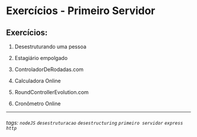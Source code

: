 # Exercícios - Primeiro Servidor
 
## Exercícios:

1. Desestruturando uma pessoa
2. Estagiário empolgado
3. ControladorDeRodadas.com
4. Calculadora Online



5. RoundControllerEvolution.com
6. Cronômetro Online

---


###### tags: `nodeJS` `desestruturacao` `desestructuring` `primeiro servidor` `express` `http`
